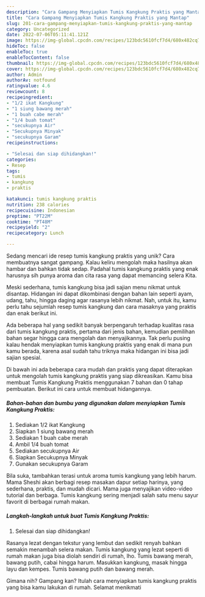 ```yaml
---
description: "Cara Gampang Menyiapkan Tumis Kangkung Praktis yang Mantap"
title: "Cara Gampang Menyiapkan Tumis Kangkung Praktis yang Mantap"
slug: 201-cara-gampang-menyiapkan-tumis-kangkung-praktis-yang-mantap
category: Uncategorized
date: 2022-07-06T05:11:41.121Z
image: https://img-global.cpcdn.com/recipes/123bdc5610fcf7d4/680x482cq70/tumis-kangkung-praktis-foto-resep-utama.jpg
hideToc: false
enableToc: true
enableTocContent: false
thumbnail: https://img-global.cpcdn.com/recipes/123bdc5610fcf7d4/680x482cq70/tumis-kangkung-praktis-foto-resep-utama.jpg
cover: https://img-global.cpcdn.com/recipes/123bdc5610fcf7d4/680x482cq70/tumis-kangkung-praktis-foto-resep-utama.jpg
author: Admin
authorAv: notfound
ratingvalue: 4.6
reviewcount: 8
recipeingredient:
- "1/2 ikat Kangkung"
- "1 siung bawang merah"
- "1 buah cabe merah"
- "1/4 buah tomat"
- "secukupnya Air"
- "Secukupnya Minyak"
- "secukupnya Garam"
recipeinstructions:

- "Selesai dan siap dihidangkan!"
categories:
- Resep
tags:
- tumis
- kangkung
- praktis

katakunci: tumis kangkung praktis 
nutrition: 238 calories
recipecuisine: Indonesian
preptime: "PT22M"
cooktime: "PT48M"
recipeyield: "2"
recipecategory: Lunch

---
```





Sedang mencari ide resep tumis kangkung praktis yang unik? Cara membuatnya sangat gampang. Kalau keliru mengolah maka hasilnya akan hambar dan bahkan tidak sedap. Padahal tumis kangkung praktis yang enak harusnya sih punya aroma dan cita rasa yang dapat memancing selera Kita.





Meski sederhana, tumis kangkung bisa jadi sajian menu nikmat untuk disantap. Hidangan ini dapat dikombinasi dengan bahan lain seperti ayam, udang, tahu, hingga daging agar rasanya lebih nikmat. Nah, untuk itu, kamu perlu tahu sejumlah resep tumis kangkung dan cara masaknya yang praktis dan enak berikut ini.

Ada beberapa hal yang sedikit banyak berpengaruh terhadap kualitas rasa dari tumis kangkung praktis, pertama dari jenis bahan, kemudian pemilihan bahan segar hingga cara mengolah dan menyajikannya. Tak perlu pusing kalau hendak menyiapkan tumis kangkung praktis yang enak di mana pun kamu berada, karena asal sudah tahu triknya maka hidangan ini bisa jadi sajian spesial.






Di bawah ini ada beberapa cara mudah dan praktis yang dapat diterapkan untuk mengolah tumis kangkung praktis yang siap dikreasikan. Kamu bisa membuat Tumis Kangkung Praktis menggunakan 7 bahan dan 0 tahap pembuatan. Berikut ini cara untuk membuat hidangannya.

<!--inarticleads1-->

##### Bahan-bahan dan bumbu yang digunakan dalam menyiapkan Tumis Kangkung Praktis:

1. Sediakan 1/2 ikat Kangkung
1. Siapkan 1 siung bawang merah
1. Sediakan 1 buah cabe merah
1. Ambil 1/4 buah tomat
1. Sediakan secukupnya Air
1. Siapkan Secukupnya Minyak
1. Gunakan secukupnya Garam


Bila suka, tambahkan terasi untuk aroma tumis kangkung yang lebih harum. Mama Sheshi akan berbagi resep masakan dapur setiap harinya, yang sederhana, praktis, dan mudah dicari. Mama juga menyajikan video-video tutorial dan berbaga. Tumis kangkung sering menjadi salah satu menu sayur favorit di berbagai rumah makan. 

<!--inarticleads2-->

##### Langkah-langkah untuk buat Tumis Kangkung Praktis:


1. Selesai dan siap dihidangkan!

Rasanya lezat dengan tekstur yang lembut dan sedikit renyah bahkan semakin menambah selera makan. Tumis kangkung yang lezat seperti di rumah makan juga bisa diolah sendiri di rumah, lho. Tumis bawang merah, bawang putih, cabai hingga harum. Masukkan kangkung, masak hingga layu dan kempes. Tumis bawang putih dan bawang merah. 

Gimana nih? Gampang kan? Itulah cara menyiapkan tumis kangkung praktis yang bisa kamu lakukan di rumah. Selamat menikmati
